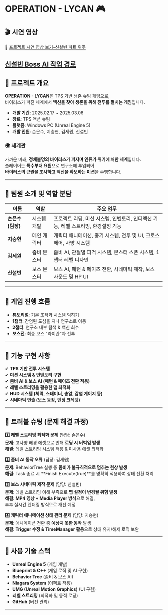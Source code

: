 # OPERATION - LYCAN 🎮  

## 🎬 **시연 영상**
🔗 [프로젝트 시연 영상 보기-신설빈 파트 위주](https://youtu.be/v0JqxhQgNLs)  

[신설빈 Boss AI 작업 경로](https://github.com/micalia/1st-Team3-CH3-Project/tree/main/ThreeFPS/Source/ThreeFPS/AI)
---
## 📌 프로젝트 개요  
**OPERATION - LYCAN**은 TPS 기반 생존 슈팅 게임으로,  
바이러스가 퍼진 세계에서 **백신을 찾아 생존을 위해 전투를 펼치는 게임**입니다.  

- **개발 기간**: 2025.02.17 ~ 2025.03.06  
- **장르**: TPS 액션 슈팅  
- **플랫폼**: Windows PC (Unreal Engine 5)  
- **개발 인원**: 손은수, 지승현, 김세원, 신설빈  

### 🌍 **세계관**  
가까운 미래, **정체불명의 바이러스가 퍼지며 인류가 위기에 처한 세계**입니다.  
플레이어는 **특수부대 요원**으로 연구소에 투입되어  
**바이러스의 근원을 조사하고 백신을 확보하는 미션**을 수행합니다.  

---

## 📌 팀원 소개 및 역할 분담  

| 이름 | 역할 | 주요 업무 |
|------|------|--------------------------------|
| **손은수 (팀장)** | 시스템 개발 | 프로젝트 리딩, 미션 시스템, 인벤토리, 인터랙션 기능, 레벨 스트리밍, 환경설정 기능 |
| **지승현** | 메인 캐릭터 | 캐릭터 애니메이션, 총기 시스템, 전투 및 UI, 크로스헤어, 사망 시스템 |
| **김세원** | 좀비 몬스터 | 좀비 AI, 관절별 피격 시스템, 몬스터 스폰 시스템, 1챕터 레벨 디자인 |
| **신설빈** | 보스 몬스터 | 보스 AI, 패턴 & 페이즈 전환, 시네마틱 제작, 보스 사운드 및 HP UI |

---

## 📌 게임 진행 흐름  

- **튜토리얼**: 기본 조작과 시스템 익히기  
- **1챕터**: 감염된 도심을 지나 연구소로 이동  
- **2챕터**: 연구소 내부 탐색 & 백신 회수  
- **보스전**: 최종 보스 "라이칸"과 전투  

---

## 📌 기능 구현 사항  
✔ **TPS 기반 전투 시스템**  
✔ **미션 시스템 & 인벤토리 구현**  
✔ **좀비 AI & 보스 AI (패턴 & 페이즈 전환 적용)**  
✔ **레벨 스트리밍을 활용한 맵 최적화**  
✔ **HUD 시스템 (체력, 스태미너, 총알, 감염 게이지 등)**  
✔ **시네마틱 연출 (보스 등장, 엔딩 크레딧)**  

---

## 📌 트러블 슈팅 (문제 해결 과정)  

**1️⃣ 레벨 스트리밍 최적화 문제** (담당: 손은수)  
**문제**: 고사양 배경 에셋으로 인해 **로딩 시 버벅임 발생**  
**해결**: 레벨 스트리밍 시스템 적용 & 미사용 에셋 최적화  

**2️⃣ 좀비 AI 동작 오류** (담당: 김세원)  
**문제**: BehaviorTree 실행 중 **좀비가 불규칙적으로 멈추는 현상 발생**  
**해결**: Task 종료 시 **Finish Execute(true)**를 명확히 적용하여 상태 전환 처리  

**3️⃣ 보스 시네마틱 제작 문제** (담당: 신설빈)  
**문제**: 레벨 스트리밍 이해 부족으로 **맵 설정이 변경될 위험 발생**  
**해결**: **MP4 영상 + Media Player 방식**으로 해결,  
추후 실시간 렌더링 방식으로 개선 예정  

**4️⃣ 캐릭터 애니메이션 상태 관리 문제** (담당: 지승현)  
**문제**: 애니메이션 전환 중 **예상치 못한 동작** 발생  
**해결**: **Trigger 수정 & TimeManager 활용**으로 상태 유지/해제 로직 보완  

---

## 📜 **사용 기술 스택**  
- **Unreal Engine 5** (게임 개발)  
- **Blueprint & C++** (게임 로직 및 AI 구현)  
- **Behavior Tree** (좀비 & 보스 AI)  
- **Niagara System** (이펙트 적용)  
- **UMG (Unreal Motion Graphics)** (UI 구현)  
- **레벨 스트리밍** (최적화 및 동적 로딩)  
- **GitHub** (버전 관리)  

---
